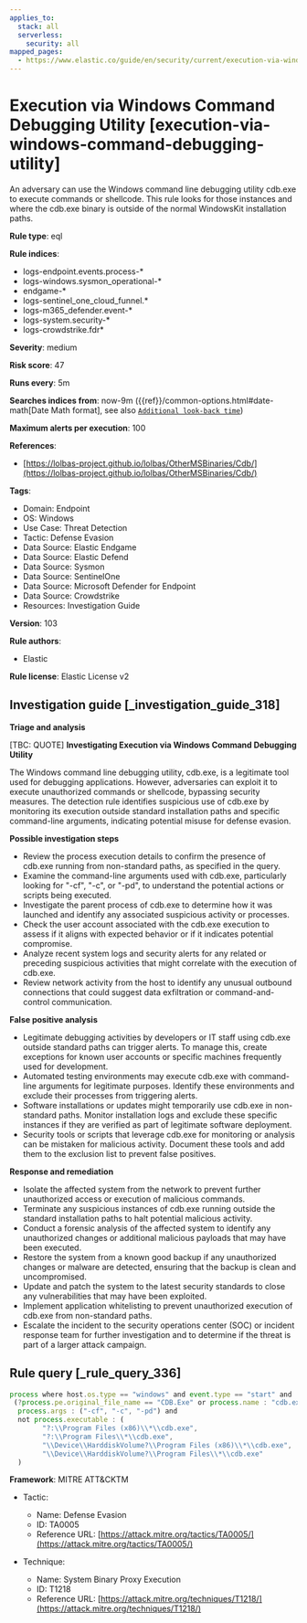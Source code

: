 ```yaml
---
applies_to:
  stack: all
  serverless:
    security: all
mapped_pages:
  - https://www.elastic.co/guide/en/security/current/execution-via-windows-command-debugging-utility.html
---
```


# Execution via Windows Command Debugging Utility [execution-via-windows-command-debugging-utility]

An adversary can use the Windows command line debugging utility cdb.exe to execute commands or shellcode. This rule looks for those instances and where the cdb.exe binary is outside of the normal WindowsKit installation paths.

**Rule type**: eql

**Rule indices**:

* logs-endpoint.events.process-*
* logs-windows.sysmon_operational-*
* endgame-*
* logs-sentinel_one_cloud_funnel.*
* logs-m365_defender.event-*
* logs-system.security-*
* logs-crowdstrike.fdr*

**Severity**: medium

**Risk score**: 47

**Runs every**: 5m

**Searches indices from**: now-9m ({{ref}}/common-options.html#date-math[Date Math format], see also [`Additional look-back time`](docs-content://solutions/security/detect-and-alert/create-detection-rule.md#rule-schedule))

**Maximum alerts per execution**: 100

**References**:

* [https://lolbas-project.github.io/lolbas/OtherMSBinaries/Cdb/](https://lolbas-project.github.io/lolbas/OtherMSBinaries/Cdb/)

**Tags**:

* Domain: Endpoint
* OS: Windows
* Use Case: Threat Detection
* Tactic: Defense Evasion
* Data Source: Elastic Endgame
* Data Source: Elastic Defend
* Data Source: Sysmon
* Data Source: SentinelOne
* Data Source: Microsoft Defender for Endpoint
* Data Source: Crowdstrike
* Resources: Investigation Guide

**Version**: 103

**Rule authors**:

* Elastic

**Rule license**: Elastic License v2

## Investigation guide [_investigation_guide_318]

**Triage and analysis**

[TBC: QUOTE]
**Investigating Execution via Windows Command Debugging Utility**

The Windows command line debugging utility, cdb.exe, is a legitimate tool used for debugging applications. However, adversaries can exploit it to execute unauthorized commands or shellcode, bypassing security measures. The detection rule identifies suspicious use of cdb.exe by monitoring its execution outside standard installation paths and specific command-line arguments, indicating potential misuse for defense evasion.

**Possible investigation steps**

* Review the process execution details to confirm the presence of cdb.exe running from non-standard paths, as specified in the query.
* Examine the command-line arguments used with cdb.exe, particularly looking for "-cf", "-c", or "-pd", to understand the potential actions or scripts being executed.
* Investigate the parent process of cdb.exe to determine how it was launched and identify any associated suspicious activity or processes.
* Check the user account associated with the cdb.exe execution to assess if it aligns with expected behavior or if it indicates potential compromise.
* Analyze recent system logs and security alerts for any related or preceding suspicious activities that might correlate with the execution of cdb.exe.
* Review network activity from the host to identify any unusual outbound connections that could suggest data exfiltration or command-and-control communication.

**False positive analysis**

* Legitimate debugging activities by developers or IT staff using cdb.exe outside standard paths can trigger alerts. To manage this, create exceptions for known user accounts or specific machines frequently used for development.
* Automated testing environments may execute cdb.exe with command-line arguments for legitimate purposes. Identify these environments and exclude their processes from triggering alerts.
* Software installations or updates might temporarily use cdb.exe in non-standard paths. Monitor installation logs and exclude these specific instances if they are verified as part of legitimate software deployment.
* Security tools or scripts that leverage cdb.exe for monitoring or analysis can be mistaken for malicious activity. Document these tools and add them to the exclusion list to prevent false positives.

**Response and remediation**

* Isolate the affected system from the network to prevent further unauthorized access or execution of malicious commands.
* Terminate any suspicious instances of cdb.exe running outside the standard installation paths to halt potential malicious activity.
* Conduct a forensic analysis of the affected system to identify any unauthorized changes or additional malicious payloads that may have been executed.
* Restore the system from a known good backup if any unauthorized changes or malware are detected, ensuring that the backup is clean and uncompromised.
* Update and patch the system to the latest security standards to close any vulnerabilities that may have been exploited.
* Implement application whitelisting to prevent unauthorized execution of cdb.exe from non-standard paths.
* Escalate the incident to the security operations center (SOC) or incident response team for further investigation and to determine if the threat is part of a larger attack campaign.


## Rule query [_rule_query_336]

```js
process where host.os.type == "windows" and event.type == "start" and
 (?process.pe.original_file_name == "CDB.Exe" or process.name : "cdb.exe") and
  process.args : ("-cf", "-c", "-pd") and
  not process.executable : (
        "?:\\Program Files (x86)\\*\\cdb.exe",
        "?:\\Program Files\\*\\cdb.exe",
        "\\Device\\HarddiskVolume?\\Program Files (x86)\\*\\cdb.exe",
        "\\Device\\HarddiskVolume?\\Program Files\\*\\cdb.exe"
  )
```

**Framework**: MITRE ATT&CKTM

* Tactic:

    * Name: Defense Evasion
    * ID: TA0005
    * Reference URL: [https://attack.mitre.org/tactics/TA0005/](https://attack.mitre.org/tactics/TA0005/)

* Technique:

    * Name: System Binary Proxy Execution
    * ID: T1218
    * Reference URL: [https://attack.mitre.org/techniques/T1218/](https://attack.mitre.org/techniques/T1218/)



